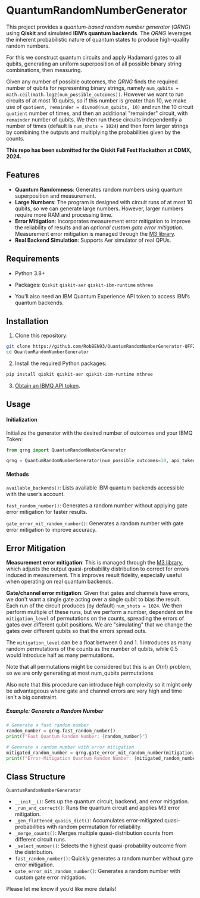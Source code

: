 
# QuantumRandomNumberGenerator

This project provides a *quantum-based random number generator* (*QRNG*) using **Qiskit** and simulated **IBM’s quantum backends**. The *QRNG* leverages the inherent probabilistic nature of quantum states to produce high-quality random numbers.

For this we construct quantum circuits and apply Hadamard gates to all qubits, generating an uniform superposition of all possible binary string combinations, then measuring.

Given any number of possible outcomes, the *QRNG* finds the required number of qubits for representing binary strings, namely `num_qubits = math.ceil(math.log2(num_possible_outcomes))`. However we want to run circuits of at most 10 qubits, so if this number is greater than 10, we make use of `quotient, remainder = divmod(num_qubits, 10)` and run the 10 circuit `quotient` number of times, and then an additional "remainder" circuit, with `remainder` number of qubits. We then run these circuits independently a number of times (default is `num_shots = 1024`) and then form larger strings by combining the outputs and multiplying the probabilities given by the counts.

**This repo has been submitted for the Qiskit Fall Fest Hackathon at CDMX, 2024.**
## Features
- **Quantum Randomness**: Generates random numbers using quantum superposition and measurement.
- **Large Numbers**: The program is designed with circuit runs of at most 10 qubits, so we can generate  large numbers. However, larger numbers require more RAM and processing time. 
- **Error Mitigation**: Incorporates measurement error mitigation to improve the reliability of results and an *optional custom gate error mitigation*. Measurement error mitigation is managed through the [M3 library](https://qiskit.github.io/qiskit-addon-mthree/).
- **Real Backend Simulation**: Supports Aer simulator of real QPUs.

## Requirements
- Python 3.8+
- Packages: `Qiskit`
`qiskit-aer`
`qiskit-ibm-runtime`
`mthree`

- You’ll also need an IBM Quantum Experience API token to access IBM’s quantum backends.

## Installation

1. Clone this repository:

```bash
git clone https://github.com/RobBEN93/QuantumRandomNumberGenerator-QFF24.git
cd QuantumRandomNumberGenerator
```

2. Install the required Python packages:

```bash
pip install qiskit qiskit-aer qiskit-ibm-runtime mthree
```

3. [Obtain an IBMQ API token](https://www.ibm.com/quantum).

## Usage

#### Initialization

Initialize the generator with the desired number of outcomes and your IBMQ Token:

```python
from qrng import QuantumRandomNumberGenerator

qrng = QuantumRandomNumberGenerator(num_possible_outcomes=10, api_token="YOUR-IBMQ-TOKEN", backend = 'ibm_sherbrooke')
```
#### Methods

`available_backends()`: Lists available IBM quantum backends accessible with the user’s account.

`fast_random_number()`: Generates a random number without applying gate error mitigation for faster results.

`gate_error_mit_random_number()`: Generates a random number with gate error mitigation to improve accuracy.

## Error Mitigation

**Measurement error mitigation**: This is managed through the [M3 library](https://qiskit.github.io/qiskit-addon-mthree/), which adjusts the output quasi-probability distribution to correct for errors induced in measurement. This improves result fidelity, especially useful when operating on real quantum backends.

**Gate/channel error mitigation**: Given that gates and channels have errors, we don't want a single gate acting over a single qubit to bias the result. Each run of the circuit produces (by default) `num_shots = 1024`. We then perform multiple of these runs, but we perform a number, dependent on the `mitigation_level` of permutations on the counts, spreading the errors of gates over different qubit positions. We are "simulating" that we change the gates over different qubits so that the errors spread outs.

The `mitigation_level` can be a float between 0 and 1. 1 introduces as many random permutations of the counts as the number of qubits, while 0.5 would introduce half as many permutations.

Note that all permutations might be considered but this is an $O(n!)$ problem, so we are only generating at most num_qubits permutations

Also note that this procedure can introduce high complexity so it might only be advantageous where gate and channel errors are very high and time isn't a big constraint.

##### Example: Generate a Random Number
```python
# Generate a fast random number
random_number = qrng.fast_random_number()
print(f"Fast Quantum Random Number: {random_number}")

# Generate a random number with error mitigation
mitigated_random_number = qrng.gate_error_mit_random_number(mitigation_level = 0.5)
print(f"Error-Mitigation Quantum Random Number: {mitigated_random_number}")
```

## Class Structure

`QuantumRandomNumberGenerator`
- `__init__()`: Sets up the quantum circuit, backend, and error mitigation.
- `_run_and_correct()`: Runs the quantum circuit and applies M3 error mitigation.
- `_gen_flattened_quasis_dict()`: Accumulates error-mitigated quasi-probabilities with random permutation for reliability.
- `_merge_counts()`: Merges multiple quasi-distribution counts from different circuit runs.
- `_select_number()`: Selects the highest quasi-probability outcome from the distribution.
- `fast_random_number()`: Quickly generates a random number without gate error mitigation.
- `gate_error_mit_random_number()`: Generates a random number with custom gate error mitigation.

Please let me know if you’d like more details!
